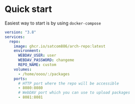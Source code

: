 # Quick start
Easiest way to start is by using `docker-compose`

```yaml
version: "3.8"
services:
  repo:
    image: ghcr.io/satcom886/arch-repo:latest
    environment:
      WEBDAV_USER: user
      WEBDAV_PASSWORD: changeme
      REPO_NAME: custom
    volumes:
      - /home/oooo/:/packages
    ports:
      # HTTP port where the repo will be accessible
      - 8080:8080
      # WebDAV port which you can use to upload packages
      - 8081:8081
```
